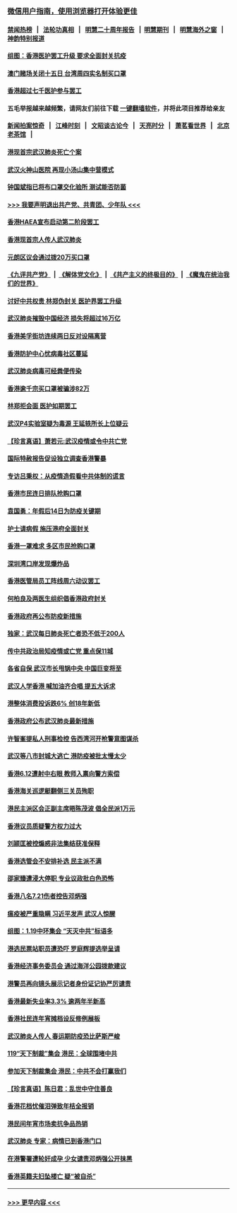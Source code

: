 ### [微信用户指南，使用浏览器打开体验更佳](https://github.com/gfw-breaker/banned-news1/blob/master/indexes/wechat-guide.md?t=0)
#### [禁闻热榜](热点新闻.md?t=0)  &nbsp;&nbsp;|&nbsp;&nbsp; [法轮功真相](https://github.com/gfw-breaker/truth/blob/master/README.md?t=0) &nbsp;&nbsp;|&nbsp;&nbsp; [明慧二十周年报告](https://github.com/gfw-breaker/mh-reports/blob/master/README.md?t=0) &nbsp;&nbsp;|&nbsp;&nbsp;[明慧期刊](https://github.com/gfw-breaker/mh-qikan) &nbsp;&nbsp;|&nbsp;&nbsp; [明慧海外之窗](https://github.com/gfw-breaker/mh-news/blob/master/README.md?t=0) &nbsp;&nbsp;|&nbsp;&nbsp; [神韵特别报道](https://github.com/gfw-breaker/mh-news/blob/master/shenyun.md?t=0)
#### [组图：香港医护罢工升级 要求全面封关抗疫](../pages/nsc415/n11844107.md?t=02060433) 
#### [澳门赌场关闭十五日 台湾周四实名制买口罩](../pages/nsc415/n11845083.md?t=02060433) 
#### [香港超过七千医护参与罢工](../pages/nsc415/n11845051.md?t=02060433) 
#### 五毛举报越来越频繁，请网友们前往下载 [一键翻墙软件](https://github.com/gfw-breaker/ssr-accounts)，并将此项目推荐给亲友
#### [新闻拍案惊奇](https://github.com/gfw-breaker/banned-news1/blob/master/pages/link4.md) &nbsp;&nbsp;|&nbsp;&nbsp; [江峰时刻](https://github.com/gfw-breaker/banned-news1/blob/master/pages/link4.md) &nbsp;&nbsp;|&nbsp;&nbsp; [文昭谈古论今](https://github.com/gfw-breaker/banned-news1/blob/master/pages/link4.md) &nbsp;&nbsp;|&nbsp;&nbsp; [天亮时分](https://github.com/gfw-breaker/banned-news1/blob/master/pages/link4.md) &nbsp;&nbsp;|&nbsp;&nbsp; [萧茗看世界](https://github.com/gfw-breaker/banned-news1/blob/master/pages/link4.md) &nbsp;&nbsp;|&nbsp;&nbsp; [北京老茶馆](https://github.com/gfw-breaker/banned-news1/blob/master/pages/link4.md) &nbsp;&nbsp;|&nbsp;&nbsp; 
#### [港现首宗武汉肺炎死亡个案](../pages/nsc415/n11844998.md?t=02060433) 
#### [武汉火神山医院 再现小汤山集中营模式](../pages/nsc415/n11844763.md?t=02060433) 
#### [钟国斌指已将布口罩交化验所 测试能否防菌](../pages/nsc415/n11842783.md?t=02060433) 
#### [>>> 我要声明退出共产党、共青团、少年队 <<<](https://github.com/begood0513/goodnews/blob/master/quit/letter.md) 
#### [香港HAEA宣布启动第二阶段罢工](../pages/nsc415/n11842723.md?t=02060433) 
#### [香港现首宗人传人武汉肺炎](../pages/nsc415/n11842766.md?t=02060433) 
#### [元朗区议会通过拨20万买口罩](../pages/nsc415/n11842754.md?t=02060433) 
#### [《九评共产党》](https://github.com/begood0513/9ping.md/blob/master/README.md) &nbsp;|&nbsp; [《解体党文化》](../../../../jtdwh.md/blob/master/README.md)  &nbsp;|&nbsp; [《共产主义的终极目的》](../../../../gczydzjmd.md/blob/master/README.md) &nbsp;|&nbsp; [《魔鬼在统治我们的世界》](../../../../mgztzwmdsj.md/blob/master/README.md) 
#### [讨好中共权贵 林郑伪封关 医护界罢工升级](../pages/nsc415/n11842359.md?t=02060433) 
#### [武汉肺炎摧毁中国经济 损失将超过16万亿](../pages/nsc415/n11839723.md?t=02060433) 
#### [香港美孚街坊连续两日反对设隔离营](../pages/nsc415/n11839962.md?t=02060433) 
#### [香港防护中心忧病毒社区蔓延](../pages/nsc415/n11839933.md?t=02060433) 
#### [武汉肺炎病毒可经粪便传染](../pages/nsc415/n11839939.md?t=02060433) 
#### [香港逾千宗买口罩被骗涉82万](../pages/nsc415/n11839914.md?t=02060433) 
#### [林郑拒会面 医护如期罢工](../pages/nsc415/n11839892.md?t=02060433) 
#### [武汉P4实验室疑为毒源 王延轶所长上位疑云](../pages/nsc415/n11835543.md?t=02060433) 
#### [【珍言真语】萧若元:武汉疫情或令中共亡党](../pages/nsc415/n11829394.md?t=02060433) 
#### [国际特赦报告促设独立调查香港警暴](../pages/nsc415/n11833845.md?t=02060433) 
#### [专访吕秉权：从疫情造假看中共体制的谎言](../pages/nsc415/n11833813.md?t=02060433) 
#### [香港市民连日排队抢购口罩](../pages/nsc415/n11833794.md?t=02060433) 
#### [袁国勇：年假后14日为防疫关键期](../pages/nsc415/n11831088.md?t=02060433) 
#### [护士请病假 施压港府全面封关](../pages/nsc415/n11831030.md?t=02060433) 
#### [香港一罩难求 多区市民抢购口罩](../pages/nsc415/n11831002.md?t=02060433) 
#### [深圳湾口岸发现爆炸品](../pages/nsc415/n11828802.md?t=02060433) 
#### [香港医管局员工阵线周六动议罢工](../pages/nsc415/n11828762.md?t=02060433) 
#### [何柏良及两医生组织倡香港政府封关](../pages/nsc415/n11828749.md?t=02060433) 
#### [香港政府再公布防疫新措施](../pages/nsc415/n11828716.md?t=02060433) 
#### [独家：武汉每日肺炎死亡者恐不低于200人](../pages/nsc415/n11828240.md?t=02060433) 
#### [传中共政治局知疫情或亡党 重点保11城](../pages/nsc415/n11828145.md?t=02060433) 
#### [各省自保 武汉市长甩锅中央 中国巨变将至](../pages/nsc415/n11828021.md?t=02060433) 
#### [武汉人学香港 喊加油齐合唱 提五大诉求](../pages/nsc415/n11827046.md?t=02060433) 
#### [港整体消费投诉跌6% 创18年新低](../pages/nsc415/n11817280.md?t=02060433) 
#### [香港政府公布武汉肺炎最新措施](../pages/nsc415/n11817152.md?t=02060433) 
#### [许智峯提私人刑事检控 告西湾河开枪警意图谋杀](../pages/nsc415/n11817132.md?t=02060433) 
#### [武汉等八市封城大逃亡 港防疫被批太慢太少](../pages/nsc415/n11817058.md?t=02060433) 
#### [香港6.12遭射中右眼 教师入禀向警方索偿](../pages/nsc415/n11814678.md?t=02060433) 
#### [香港海关巡逻艇翻侧三关员殉职](../pages/nsc415/n11814604.md?t=02060433) 
#### [港民主派区会正副主席晤陈茂波 倡全民派1万元](../pages/nsc415/n11814582.md?t=02060433) 
#### [香港议员质疑警方权力过大](../pages/nsc415/n11814560.md?t=02060433) 
#### [刘颕匡被控煽惑非法集结获准保释](../pages/nsc415/n11811727.md?t=02060433) 
#### [香港选管会不安排补选 民主派不满](../pages/nsc415/n11811691.md?t=02060433) 
#### [邵家臻遭浸大停职 专业议政批白色恐怖](../pages/nsc415/n11811670.md?t=02060433) 
#### [香港八名7.21伤者控告邓炳强](../pages/nsc415/n11811623.md?t=02060433) 
#### [瘟疫被严重隐瞒 习近平发声 武汉人惊醒](../pages/nsc415/n11811186.md?t=02060433) 
#### [组图：1.19中环集会 “天灭中共”标语多](../pages/nsc415/n11809514.md?t=02060433) 
#### [港选民票站职员遭恐吓 罗庭辉提选举呈请](../pages/nsc415/n11808914.md?t=02060433) 
#### [香港经济事务委员会 通过海洋公园拨款建议](../pages/nsc415/n11808906.md?t=02060433) 
#### [港警员再向镜头展示记者身份证记协严厉谴责](../pages/nsc415/n11808888.md?t=02060433) 
#### [香港最新失业率3.3% 逾两年半新高](../pages/nsc415/n11808887.md?t=02060433) 
#### [香港社民连年宵摊档设反修例展板](../pages/nsc415/n11808857.md?t=02060433) 
#### [武汉肺炎人传人 春运期防疫恐比萨斯严峻](../pages/nsc415/n11808739.md?t=02060433) 
#### [119“天下制裁”集会 港民：全球围堵中共](../pages/nsc415/n11806318.md?t=02060433) 
#### [参加天下制裁集会 港民：中共不会打赢我们](../pages/nsc415/n11806596.md?t=02060433) 
#### [【珍言真语】陈日君：乱世中守住善良](../pages/nsc415/n11806247.md?t=02060433) 
#### [香港花档忧催泪弹致年桔全报销](../pages/nsc415/n11806130.md?t=02060433) 
#### [港民间年宵市场卖抗争品热销](../pages/nsc415/n11806073.md?t=02060433) 
#### [武汉肺炎 专家：病情已到香港门口](../pages/nsc415/n11806020.md?t=02060433) 
#### [在港警署遭轮奸成孕 少女谴责邓炳强公开抹黑](../pages/nsc415/n11805981.md?t=02060433) 
#### [香港英籍夫妇坠楼亡 疑“被自杀”](../pages/nsc415/n11805937.md?t=02060433) 

----
#### [ >>> 更早内容 <<< ](../indexes/nsc415-earlier.md)
